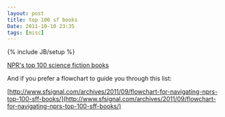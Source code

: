 ```yaml
---
layout: post
title: top 100 sf books
Date: 2011-10-10 23:35
tags: [misc]
---
```

{% include JB/setup %} 

[NPR's top 100 science fiction books](http://www.npr.org/2011/08/11/139085843/your-picks-top-100-science-fiction-fantasy-books)

And if you prefer a flowchart to guide you through this list:

[http://www.sfsignal.com/archives/2011/09/flowchart-for-navigating-nprs-top-100-sff-books/](http://www.sfsignal.com/archives/2011/09/flowchart-for-navigating-nprs-top-100-sff-books/)
